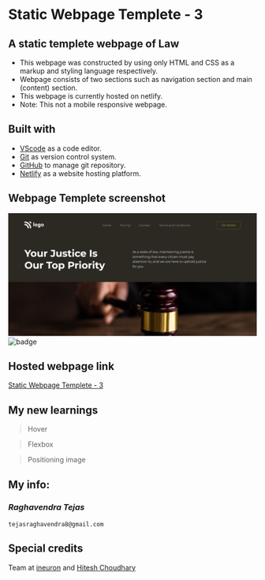 # Static Webpage Templete - 3

## A static templete webpage of Law

- This webpage was constructed by using only HTML and CSS as a markup and styling language respectively.
- Webpage consists of two sections such as navigation section and main (content) section.
- This webpage is currently hosted on netlify.
- Note: This not a mobile responsive webpage.

## Built with

- [VScode](https://code.visualstudio.com/) as a code editor.
- [Git](https://git-scm.com/) as version control system.
- [GitHub](https://github.com/) to manage git repository.
- [Netlify](https://www.netlify.com/) as a website hosting platform.

## Webpage Templete screenshot

![Webpage templete](Screenshot.png)
![badge](https://img.shields.io/badge/Time%20taken-1.5%20hours-green)

## Hosted webpage link

[Static Webpage Templete - 3](https://static-webpage-templete-02.netlify.app/)

## My new learnings

> Hover

> Flexbox

> Positioning image

## My info:

### _*Raghavendra Tejas*_

```shell
tejasraghavendra8@gmail.com
```

## Special credits

Team at [ineuron](https://ineuron.ai/) and [Hitesh Choudhary](https://github.com/hiteshchoudhary)
